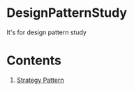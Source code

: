 # DesignPatternStudy
It's for design pattern study

# Contents  

1.   [Strategy Pattern](https://github.com/LeeYongjun1030/DesignPatternStudy/tree/master/Strategy_pattern#readme)
